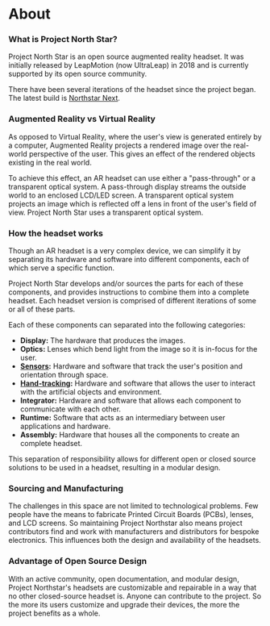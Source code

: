 # About

### What is Project North Star?

Project North Star is an open source augmented reality headset. It was initially released by LeapMotion (now UltraLeap) in 2018 and is currently supported by its open source community.&#x20;

There have been several iterations of the headset since the project began. The latest build is [Northstar Next](broken-reference).

### Augmented Reality vs Virtual Reality

As opposed to Virtual Reality, where the user's view is generated entirely by a computer, Augmented Reality projects a rendered image over the real-world perspective of the user. This gives an effect of the rendered objects existing in the real world.&#x20;

To achieve this effect, an AR headset can use either a "pass-through" or a transparent optical system. A pass-through display streams the outside world to an enclosed LCD/LED screen. A transparent optical system projects an image which is reflected off a lens in front of the user's field of view.  Project North Star uses a transparent optical system.

### How the headset works

Though an AR headset is a very complex device, we can simplify it by separating its hardware and software into different components, each of which serve a specific function.&#x20;

Project North Star develops and/or sources the parts for each of these components, and provides instructions to combine them into a complete headset. Each headset version is comprised of different iterations of some or all of these parts.&#x20;

Each of these components can separated into the following categories:

* **Display:** The hardware that produces the images.&#x20;
* **Optics:** Lenses which bend light from the image so it is in-focus for the user.&#x20;
* [**Sensors**](../northstar-next/sensor-and-tracking-guide.md)**:** Hardware and software that track the user's position and orientation through space.
* [**Hand-tracking**](../northstar-next/sensor-and-tracking-guide.md#dedicated-hand-tracking-sensors)**:** Hardware and software that allows the user to interact with the artificial objects and environment.
* **Integrator:** Hardware and software that allows each component to communicate with each other.&#x20;
* **Runtime:** Software that acts as an intermediary between user applications and hardware.
* **Assembly:** Hardware that houses all the components to create an complete headset.

This separation of responsibility allows for different open or closed source solutions to be used in a headset, resulting in a modular design.

### Sourcing and Manufacturing

The challenges in this space are not limited to technological problems. Few people have the means to fabricate Printed Circuit Boards (PCBs), lenses, and LCD screens. So maintaining Project Northstar also means project contributors find and work with manufacturers and distributors for bespoke electronics. This influences both the design and availability of the headsets.

### Advantage of Open Source Design

With an active community, open documentation, and modular design, Project Northstar's headsets are customizable and repairable in a way that no other closed-source headset is. Anyone can contribute to the project. So the more its users customize and upgrade their devices, the more the project benefits as a whole.

